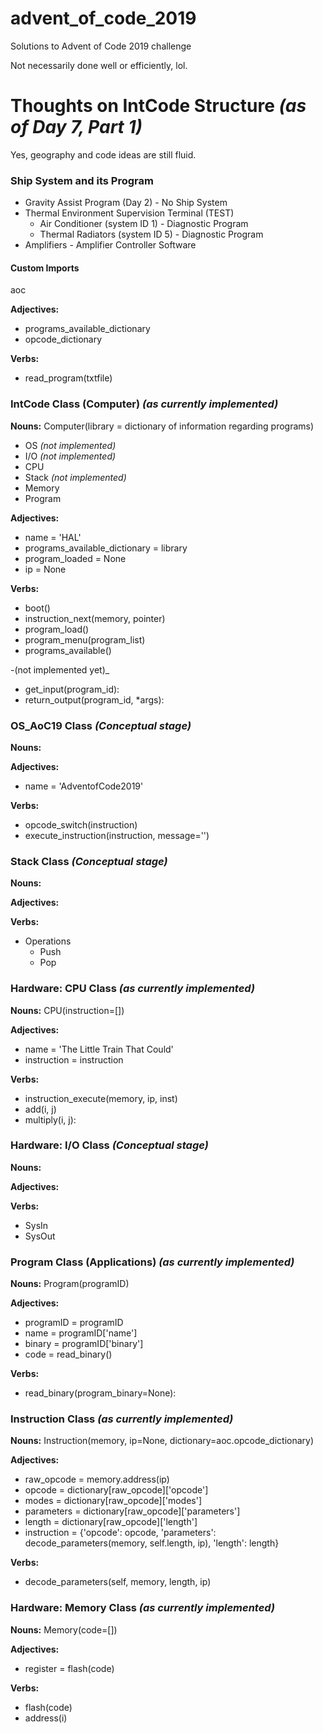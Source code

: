 # advent_of_code_2019
 Solutions to Advent of Code 2019 challenge

 Not necessarily done well or efficiently, lol.

#

# Thoughts on IntCode Structure _(as of Day 7, Part 1)_

Yes, geography and code ideas are still fluid.

### Ship System and its Program
- Gravity Assist Program (Day 2) - No Ship System
- Thermal Environment Supervision Terminal (TEST)
    - Air Conditioner (system ID 1) - Diagnostic Program
    - Thermal Radiators (system ID 5) - Diagnostic Program
- Amplifiers - Amplifier Controller Software

#### Custom Imports

aoc

**Adjectives:**
- programs_available_dictionary
- opcode_dictionary

**Verbs:**
- read_program(txtfile)


### IntCode Class (Computer) _(as currently implemented)_
**Nouns:**
Computer(library = dictionary of information regarding programs)
- OS _(not implemented)_
- I/O _(not implemented)_
- CPU
- Stack _(not implemented)_
- Memory
- Program


**Adjectives:**
- name = 'HAL'
- programs_available_dictionary = library
- program_loaded = None
- ip = None


**Verbs:**
- boot()
- instruction_next(memory, pointer)
- program_load()
- program_menu(program_list)
- programs_available()

-(not implemented yet)_
- get_input(program_id):
- return_output(program_id, *args):


### OS_AoC19 Class _(Conceptual stage)_
**Nouns:**


**Adjectives:**
- name = 'AdventofCode2019'


**Verbs:**
- opcode_switch(instruction)
- execute_instruction(instruction, message='')


### Stack Class _(Conceptual stage)_
**Nouns:**


**Adjectives:**


**Verbs:**
- Operations
    - Push
    - Pop


### Hardware:  CPU Class _(as currently implemented)_
**Nouns:**
CPU(instruction=[])


**Adjectives:**
- name = 'The Little Train That Could'
- instruction = instruction


**Verbs:**
- instruction_execute(memory, ip, inst)
- add(i, j)
- multiply(i, j):


### Hardware:  I/O Class _(Conceptual stage)_
**Nouns:**


**Adjectives:**


**Verbs:**
- SysIn
- SysOut


### Program Class (Applications) _(as currently implemented)_
**Nouns:**
Program(programID)


**Adjectives:**
- programID = programID
- name = programID['name']
- binary = programID['binary']
- code = read_binary()


**Verbs:**
- read_binary(program_binary=None):


### Instruction Class _(as currently implemented)_
**Nouns:**
Instruction(memory, ip=None, dictionary=aoc.opcode_dictionary)


**Adjectives:**
- raw_opcode = memory.address(ip)
- opcode = dictionary[raw_opcode]['opcode']
- modes = dictionary[raw_opcode]['modes']
- parameters = dictionary[raw_opcode]['parameters']
- length = dictionary[raw_opcode]['length']
- instruction = {'opcode': opcode,
                 'parameters': decode_parameters(memory, self.length, ip),
                 'length': length}


**Verbs:**
- decode_parameters(self, memory, length, ip)


### Hardware:  Memory Class _(as currently implemented)_
**Nouns:**
Memory(code=[])


**Adjectives:**
- register = flash(code)


**Verbs:**
- flash(code)
- address(i)


